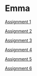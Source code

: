 <h1>Emma</h1>

<p><a href="/BasicWebDesign1/assignment1.html" target="blank">Assignment 1</a></p>
<p><a href="/BasicWebDesign1/starter_gallery_assignment.html" target="blank">Assignment 2</a></p>
<p><a href="/BasicWebDesign1/building-tables-assignment.html" target="blank">Assignment 3</a></p>
<p><a href="/BasicWebDesign1/math-test-assignment.html" target="blank">Assignment 4</a></p>
<p><a href="/BasicWebDesign1/color-scheme-assignment.html" target="blank">Assignment 5</a></p>
<p><a href="/BasicWebDesign1/restaurant-menu-assignment.html" target="blank">Assignment 6</a></p>
